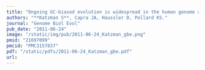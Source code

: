 ```yaml
---
title: "Ongoing GC-biased evolution is widespread in the human genome and enriched near recombination hot spots"
authors: "**Katzman S**, Capra JA, Haussler D, Pollard KS."
journal: "Genome Biol Evol"
pub_date: "2011-06-24"
image: "/static/img/pub/2011-06-24_Katzman_gbe.png"
pmid: "21697099"
pmcid: "PMC3157837"
pdf: "/static/pdfs/2011-06-24_Katzman_gbe.pdf"
url: 
---
```

